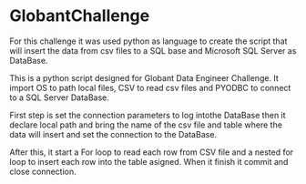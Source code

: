 # GlobantChallenge
For this challenge it was used python as language to create the script that will insert the data from csv files to a SQL base and Microsoft SQL Server as DataBase.

This is a python script designed for Globant Data Engineer Challenge.
It import OS to path local files, CSV to read csv files and PYODBC to connect to a SQL Server DataBase.

First step is set the connection parameters to log intothe DataBase
then it declare local path and bring the name of the csv file and table where the data will insert and set the connection to the DataBase.

After this, it start a For loop to read each row from CSV file and a nested for loop to insert each row into the table asigned.
When it finish it commit and close connection.
